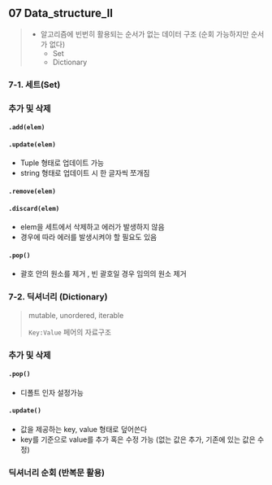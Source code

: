 ## 07 Data_structure_II

> - 알고리즘에 빈번히 활용되는 순서가 없는 데이터 구조 (순회 가능하지만 순서가 없다)
>   - Set
>   - Dictionary

### 7-1. 세트(Set)

### 추가 및 삭제

#### `.add(elem)`

#### `.update(elem)`

- Tuple 형태로 업데이트 가능
- string 형태로 업데이트 시 한 글자씩 쪼개짐

#### `.remove(elem)`

#### `.discard(elem)`

- elem을 세트에서 삭제하고 에러가 발생하지 않음
- 경우에 따라 에러를 발생시켜야 할 필요도 있음

#### `.pop()`

- 괄호 안의 원소를 제거 , 빈 괄호일 경우 임의의 원소 제거 



### 7-2. 딕셔너리 (Dictionary)

> mutable,  unordered, iterable
>
> `Key:Value` 페어의 자료구조

### 추가 및 삭제 

#### `.pop()`

- 디폴트 인자 설정가능 

#### `.update()`

- 값을 제공하는 key, value 형태로 덮어쓴다
- key를 기준으로 value를 추가 혹은 수정 가능 (없는 값은 추가, 기존에 있는 값은 수정) 



### 딕셔너리 순회 (반복문 활용)







